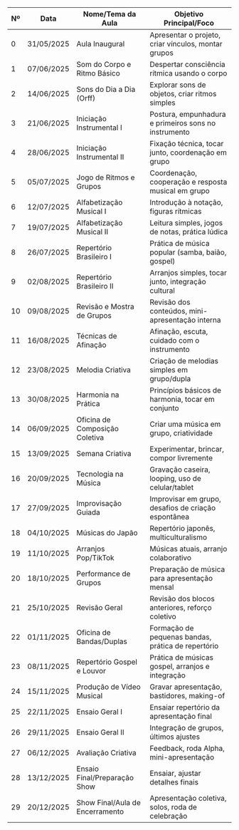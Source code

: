 | Nº | Data       | Nome/Tema da Aula                | Objetivo Principal/Foco                                  |
|----|------------|----------------------------------|---------------------------------------------------------|
| 0  | 31/05/2025 | Aula Inaugural                   | Apresentar o projeto, criar vínculos, montar grupos     |
| 1  | 07/06/2025 | Som do Corpo e Ritmo Básico      | Despertar consciência rítmica usando o corpo            |
| 2  | 14/06/2025 | Sons do Dia a Dia (Orff)         | Explorar sons de objetos, criar ritmos simples          |
| 3  | 21/06/2025 | Iniciação Instrumental I         | Postura, empunhadura e primeiros sons no instrumento    |
| 4  | 28/06/2025 | Iniciação Instrumental II        | Fixação técnica, tocar junto, coordenação em grupo      |
| 5  | 05/07/2025 | Jogo de Ritmos e Grupos          | Coordenação, cooperação e resposta musical em grupo     |
| 6  | 12/07/2025 | Alfabetização Musical I          | Introdução à notação, figuras rítmicas                  |
| 7  | 19/07/2025 | Alfabetização Musical II         | Leitura simples, jogos de notas, prática lúdica         |
| 8  | 26/07/2025 | Repertório Brasileiro I          | Prática de música popular (samba, baião, gospel)        |
| 9  | 02/08/2025 | Repertório Brasileiro II         | Arranjos simples, tocar junto, integração cultural      |
| 10 | 09/08/2025 | Revisão e Mostra de Grupos       | Revisão dos conteúdos, mini-apresentação interna        |
| 11 | 16/08/2025 | Técnicas de Afinação             | Afinação, escuta, cuidado com o instrumento             |
| 12 | 23/08/2025 | Melodia Criativa                 | Criação de melodias simples em grupo/dupla              |
| 13 | 30/08/2025 | Harmonia na Prática              | Princípios básicos de harmonia, tocar em conjunto       |
| 14 | 06/09/2025 | Oficina de Composição Coletiva   | Criar uma música em grupo, criatividade                 |
| 15 | 13/09/2025 | Semana Criativa                  | Experimentar, brincar, compor livremente                |
| 16 | 20/09/2025 | Tecnologia na Música             | Gravação caseira, looping, uso de celular/tablet        |
| 17 | 27/09/2025 | Improvisação Guiada              | Improvisar em grupo, desafios de criação espontânea     |
| 18 | 04/10/2025 | Músicas do Japão                 | Repertório japonês, multiculturalismo                   |
| 19 | 11/10/2025 | Arranjos Pop/TikTok              | Músicas atuais, arranjo colaborativo                    |
| 20 | 18/10/2025 | Performance de Grupos            | Preparação de música para apresentação mensal           |
| 21 | 25/10/2025 | Revisão Geral                    | Revisão dos blocos anteriores, reforço coletivo         |
| 22 | 01/11/2025 | Oficina de Bandas/Duplas         | Formação de pequenas bandas, prática de repertório      |
| 23 | 08/11/2025 | Repertório Gospel e Louvor       | Prática de músicas gospel, arranjos e integração        |
| 24 | 15/11/2025 | Produção de Vídeo Musical        | Gravar apresentação, bastidores, making-of              |
| 25 | 22/11/2025 | Ensaio Geral I                   | Ensaiar repertório da apresentação final                |
| 26 | 29/11/2025 | Ensaio Geral II                  | Integração de grupos, últimos ajustes                   |
| 27 | 06/12/2025 | Avaliação Criativa               | Feedback, roda Alpha, mini-apresentação                 |
| 28 | 13/12/2025 | Ensaio Final/Preparação Show     | Ensaiar, ajustar detalhes finais                        |
| 29 | 20/12/2025 | Show Final/Aula de Encerramento  | Apresentação coletiva, solos, roda de celebração        |
